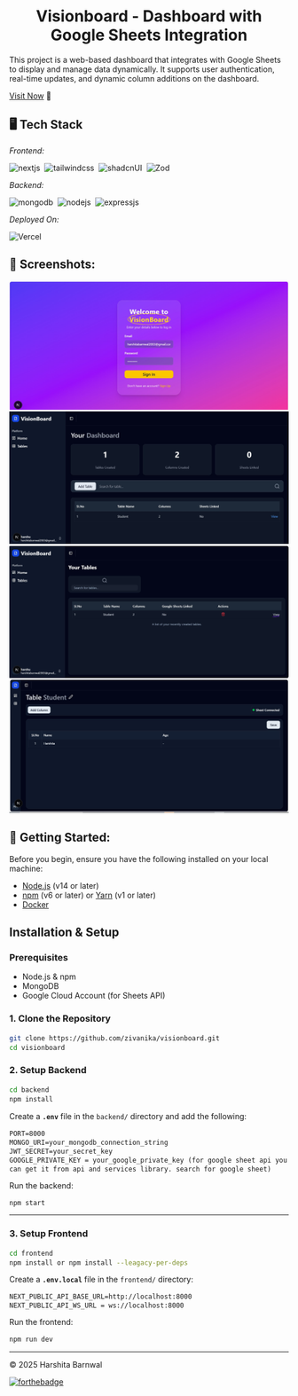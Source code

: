 <h1 align="center">Visionboard - Dashboard with Google Sheets Integration</h1>

<p>This project is a web-based dashboard that integrates with Google Sheets to display and manage data dynamically. It supports user authentication, real-time updates, and dynamic column additions on the dashboard.
</p>

[Visit Now]() 🚀

## 🖥 Tech Stack
*Frontend:*

![nextjs](https://img.shields.io/badge/next%20js-000000?style=for-the-badge&logo=nextdotjs&logoColor=white)&nbsp;
![tailwindcss](https://img.shields.io/badge/Tailwind_CSS-38B2AC?style=for-the-badge&logo=tailwind-css&logoColor=white)&nbsp;
![shadcnUI](https://img.shields.io/badge/shadcn%2Fui-000000?style=for-the-badge&logo=shadcnui&logoColor=white)&nbsp;
![Zod](https://img.shields.io/badge/Zod-000000?style=for-the-badge&logo=zod&logoColor=3068B7)&nbsp;

*Backend:*

![mongodb](https://img.shields.io/badge/MongoDB-4EA94B?style=for-the-badge&logo=mongodb&logoColor=white)&nbsp;
![nodejs](https://img.shields.io/badge/Node.js-43853D?style=for-the-badge&logo=node.js&logoColor=white)&nbsp;
![expressjs](https://img.shields.io/badge/Express.js-F7DF1E?style=for-the-badge&logo=express&logoColor=black)&nbsp;


*Deployed On:*

![Vercel](https://img.shields.io/badge/Vercel-000000?style=for-the-badge&logo=vercel&logoColor=white)



## 📌 Screenshots:
![signin](/img/login.jpg)
![home](/img/home.jpg)
![table](/img/table.jpg)
![tableview](/img/tableview.jpg)



## 🚀 Getting Started:

Before you begin, ensure you have the following installed on your local machine:

- [Node.js](https://nodejs.org/) (v14 or later)
- [npm](https://www.npmjs.com/) (v6 or later) or [Yarn](https://yarnpkg.com/) (v1 or later)
- [Docker](https://www.docker.com/get-started)

## **Installation & Setup**

### **Prerequisites**

- Node.js & npm
- MongoDB
- Google Cloud Account (for Sheets API)

### **1. Clone the Repository**

```bash
git clone https://github.com/zivanika/visionboard.git
cd visionboard
```

### **2. Setup Backend**

```bash
cd backend
npm install
```

Create a **`.env`** file in the `backend/` directory and add the following:

```env
PORT=8000
MONGO_URI=your_mongodb_connection_string
JWT_SECRET=your_secret_key
GOOGLE_PRIVATE_KEY = your_google_private_key (for google sheet api you can get it from api and services library. search for google sheet)
```

Run the backend:

```bash
npm start
```

---

### **3. Setup Frontend**

```bash
cd frontend
npm install or npm install --leagacy-per-deps
```

Create a **`.env.local`** file in the `frontend/` directory:

```env
NEXT_PUBLIC_API_BASE_URL=http://localhost:8000
NEXT_PUBLIC_API_WS_URL = ws://localhost:8000

```

Run the frontend:

```bash
npm run dev
```

---


© 2025 Harshita Barnwal


[![forthebadge](https://forthebadge.com/images/badges/built-with-love.svg)](https://forthebadge.com)